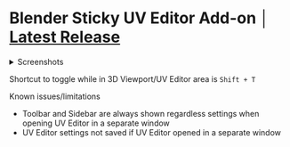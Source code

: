 # Blender Sticky UV Editor Add-on │ [Latest Release](https://github.com/DotBow/Blender-Sticky-UV-Editor-Add-on/releases/latest)

<details>
<summary>Screenshots</summary>
<br>
<p align="center">
<img src="https://raw.githubusercontent.com/DotBow/Blender-Sticky-UV-Editor-Add-on/main/wiki/sticky_uv_editor_settings.png">
</p>
</details>

Shortcut to toggle while in 3D Viewport/UV Editor area is `Shift + T`

Known issues/limitations

- Toolbar and Sidebar are always shown regardless settings when opening UV Editor in a separate window
- UV Editor settings not saved if UV Editor opened in a separate window
